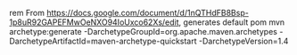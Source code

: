rem From https://docs.google.com/document/d/1nQTHdFB8Bsp-1p8uR92GAPEFMwOeNXO94IoUxco62Xs/edit, generates default pom
mvn archetype:generate -DarchetypeGroupId=org.apache.maven.archetypes -DarchetypeArtifactId=maven-archetype-quickstart -DarchetypeVersion=1.4
